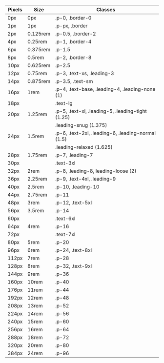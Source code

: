 | Pixels | Size     | Classes                                            |
| ------ | -------- | -------------------------------------------------- |
| 0px    | 0px      | .p-0, .border-0                                    |
| 1px    | 1px      | .p-px, .border                                     |
| 2px    | 0.125rem | .p-0.5, .border-2                                  |
| 4px    | 0.25rem  | .p-1, .border-4                                    |
| 6px    | 0.375rem | .p-1.5                                             |
| 8px    | 0.5rem   | .p-2, .border-8                                    |
| 10px   | 0.625rem | .p-2.5                                             |
| 12px   | 0.75rem  | .p-3, .text-xs, .leading-3                         |
| 14px   | 0.875rem | .p-3.5, .text-sm                                   |
| 16px   | 1rem     | .p-4, .text-base, .leading-4, .leading-none (1)    |
| 18px   |          | .text-lg                                           |
| 20px   | 1.25rem  | .p-5, .text-xl, .leading-5, .leading-tight (1.25)  |
|        |          | .leading-snug (1.375)                              |
| 24px   | 1.5rem   | .p-6, .text-2xl, .leading-6, .leading-normal (1.5) |
|        |          | .leading-relaxed (1.625)                           |
| 28px   | 1.75rem  | .p-7, .leading-7                                   |
| 30px   |          | .text-3xl                                          |
| 32px   | 2rem     | .p-8, .leading-8, leading-loose (2)                |
| 36px   | 2.25rem  | .p-9, .text-4xl, .leading-9                        |
| 40px   | 2.5rem   | .p-10, .leading-10                                 |
| 44px   | 2.75rem  | .p-11                                              |
| 48px   | 3rem     | .p-12, .text-5xl                                   |
| 56px   | 3.5rem   | .p-14                                              |
| 60px   |          | .text-6xl                                          |
| 64px   | 4rem     | .p-16                                              |
| 72px   |          | .text-7xl                                          |
| 80px   | 5rem     | .p-20                                              |
| 96px   | 6rem     | .p-24, .text-8xl                                   |
| 112px  | 7rem     | .p-28                                              |
| 128px  | 8rem     | .p-32, .text-9xl                                   |
| 144px  | 9rem     | .p-36                                              |
| 160px  | 10rem    | .p-40                                              |
| 176px  | 11rem    | .p-44                                              |
| 192px  | 12rem    | .p-48                                              |
| 208px  | 13rem    | .p-52                                              |
| 224px  | 14rem    | .p-56                                              |
| 240px  | 15rem    | .p-60                                              |
| 256px  | 16rem    | .p-64                                              |
| 288px  | 18rem    | .p-72                                              |
| 320px  | 20rem    | .p-80                                              |
| 384px  | 24rem    | .p-96                                              |
